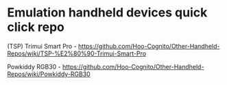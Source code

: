 # Emulation handheld devices quick click repo
(TSP) Trimui Smart Pro - https://github.com/Hoo-Cognito/Other-Handheld-Repos/wiki/TSP-%E2%80%90-Trimui-Smart-Pro

Powkiddy RGB30 - https://github.com/Hoo-Cognito/Other-Handheld-Repos/wiki/Powkiddy-RGB30

